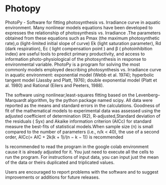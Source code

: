 # Photopy

PhotoPy - Software for fitting photosynthesis  vs.  Irradiance curve in aquatic environment. 
Many nonlinear models equations have been developed to expresses the relationship of photosynthesis  vs. Irradiance .The parameters obtained from these equations such as Pmax 
(the maximum photosynthetic rate),α (light-limited initial slope of curve) Ek (light saturation parameter), Rd (dark respiration), Ec ( light compensation point ) 
and β ( photoinhibition index) are  useful tools to predict primary productivity, and  access to information photo-physiological  of the photosynthesis 
in response to environmental variable. PhotoPy is a  program for solving  the most commonly models employed describing photosynthesis  vs.  Irradiance curve 
in aquatic environment: exponential model (Webb et al. 1974); hyperbolic tangent model (Jassby and Platt, 1976); double exponential model  (Platt et al. 1980)  and Rational (Eilers and Peeters, 1988).

The software  using nonlinear,least-squares fitting based on the Levenberg–Marquardt algorithm, by the python package named scipy. All data were reported as the means and standard errors in the calculations. Goodness of fit of the mathematical models to experimental data was assessed using the adjusted coefficient of determination (R2), R-adjusted,Standard deviation of the residuals ( Syx) and Akaike information criterion (AICc) for  standard measure the best-fits of statistical models.When sample size (n) is small compared to the number of parameters (i.e., n/k < 40), the use of a second order, AICc(= AIC + 2k(k + 1)/(n − k − 1)) is recommended

Is recommended to read the program in the google colab environment cause it is already adjusted for it. You just need to execute all the cells to run the program.
For instructions of input data, you can input just the mean of the data or theirs duplicated and triplicated values.


Users are encouraged to report problems with the software and to suggest improvements or additions for future releases. 
 





